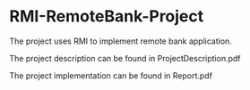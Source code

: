 # RMI-RemoteBank-Project
The project uses RMI to implement remote bank application.

The project description can be found in ProjectDescription.pdf

The project implementation can be found in Report.pdf
